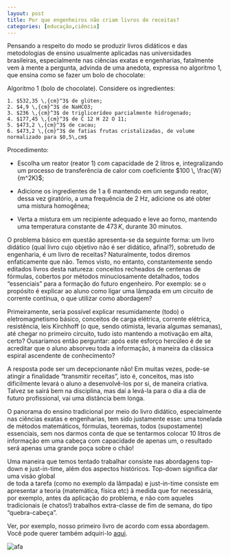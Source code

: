 ```yaml
---
layout: post
title: Por que engenheiros não criam livros de receitas?
categories: [educação,ciência]
---
```


Pensando a respeito do modo se produzir livros didáticos e das metodologias de ensino usualmente aplicadas nas universidades brasileiras, especialmente nas ciências exatas e engenharias, fatalmente vem à mente a pergunta, advinda de uma anedota, expressa no algoritmo 1, que ensina como se fazer um bolo de chocolate:

Algoritmo 1 (bolo de chocolate). Considere os ingredientes:  

    1. $532,35 \,{cm}^3$ de glúten;
    2. $4,9 \,{cm}^3$ de NaHCO3;
    3. $236 \,{cm}^3$ de triglicerídeo parcialmente hidrogenado;
    4. $177,45 \,{cm}^3$ de C 12 H 22 O 11;
    5. $473,2 \,{cm}^3$ de cacau;
    6. $473,2 \,{cm}^3$ de fatias frutas cristalizadas, de volume normalizado para $0,5\,cm$  

Procedimento:

- Escolha um reator (reator 1) com capacidade de 2 litros e, integralizando um processo de transferência de calor com coeficiente $100 \, \frac{W}{m^2K}$; 

- Adicione os ingredientes de 1 a 6 mantendo em um segundo reator, dessa vez giratório, a uma frequência de 2 Hz, adicione os até obter uma mistura homogênea;  

- Verta a mistura em um recipiente adequado e leve ao forno, mantendo uma temperatura constante de $473\,K$, durante 30 minutos.  

O problema básico em questão apresenta-se da seguinte forma: um livro didático (qual livro cujo objetivo não é ser didático, afinal?), sobretudo de engenharia, é um livro de receitas? Naturalmente, todos diremos enfaticamente que não. Temos visto, no entanto, constantemente sendo editados livros desta natureza: conceitos recheados de centenas de fórmulas, cobertos por métodos minuciosamente detalhados, todos “essenciais” para a formação do futuro engenheiro. Por exemplo: se o propósito é explicar ao aluno como ligar uma lâmpada em um circuito de corrente contínua, o que utilizar como abordagem?

Primeiramente, seria possível explicar resumidamente (todo) o eletromagnetismo básico, conceitos de carga elétrica, corrente elétrica, resistência, leis Kirchhoff (o que, sendo otimista, levaria algumas semanas), até chegar no primeiro circuito, tudo isto mantendo a motivação em alta, certo? Ousaríamos então perguntar: após este esforço hercúleo é de se acreditar que o aluno absorveu toda a informação, à maneira da clássica espiral ascendente de conhecimento? 

A resposta pode ser um decepcionante não! Em muitas vezes, pode-se atingir a finalidade “transmitir receitas”, isto é, conceitos, mas isto dificilmente levará o aluno a desenvolvê-los por si, de maneira criativa. Talvez se sairá bem na disciplina, mas daí a levá-la para o dia a dia de futuro profissional, vai uma distância bem longa.  

O panorama do ensino tradicional por meio do livro didático, especialmente nas ciências exatas e engenharias, tem sido justamente esse: uma tonelada de métodos matemáticos, fórmulas, teoremas, todos (supostamente) essenciais, sem nos darmos conta de que se tentarmos colocar 10 litros de informação em uma cabeça com capacidade de apenas um, o resultado será apenas uma grande poça sobre o chão!  

Uma maneira que temos tentado trabalhar consiste nas abordagens top-down e just-in-time, além dos aspectos históricos. Top-down significa dar uma visão global  
de toda a tarefa (como no exemplo da lâmpada) e just-in-time consiste em apresentar a teoria (matemática, física etc) à medida que for necessária, por exemplo, antes da aplicação do problema, e não com aqueles tradicionais (e chatos!) trabalhos extra-classe de fim de semana, do tipo “quebra-cabeça”.

Ver, por exemplo, nosso primeiro livro de acordo com essa abordagem. Você pode querer também adquiri-lo [aqui](https://www.lcm.com.br/site/livros/detalhesLivro/f/invertendo-dominios---o-conceito-de-transformada.html).

![afa](https://otelegrafo.com/images/capa_0.jpg)
